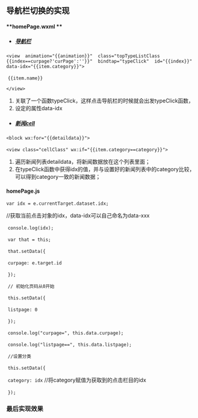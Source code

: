 ## 导航栏切换的实现

#### **homePage.wxml **

- ##### <u>导航栏</u>

`<view  animation="{{animation}}"  class="topTypeListClass {{index==curpage?'curPage':''}}"  bindtap="typeClick"  id="{{index}}" data-idx="{{item.category}}">`

​            `{{item.name}}`

 `</view>`

1. 关联了一个函数typeClick，这样点击导航栏的时候就会出发typeClick函数，
2. 设定的属性data-idx

- ##### <u>新闻cell</u>

`<block wx:for="{{detaildata}}">`

​      `<view class="cellClass" wx:if="{{item.category==category}}">`

1. 遍历新闻列表detaildata，将新闻数据放在这个列表里面；
2. 在typeClick函数中获得idx的值，并与设置好的新闻列表中的category比较，可以得到category一致的新闻数据；

#### **homePage.js**

`var idx = e.currentTarget.dataset.idx;`

//获取当前点击对象的idx，data-idx可以自己命名为data-xxx

​    `console.log(idx);`

​    `var that = this;`

​    `that.setData({`

​      `curpage: e.target.id`

​    `});`

​    `// 初始化页码从0开始`

​    `this.setData({`

​      `listpage: 0`

​    `});`

​    `console.log("curpage=", this.data.curpage);`

​    `console.log("listpage==", this.data.listpage);`

​    `//设置分类`

​    `this.setData({`

​      `category: idx` //将category赋值为获取到的点击栏目的idx

​    `});`

### 最后实现效果


